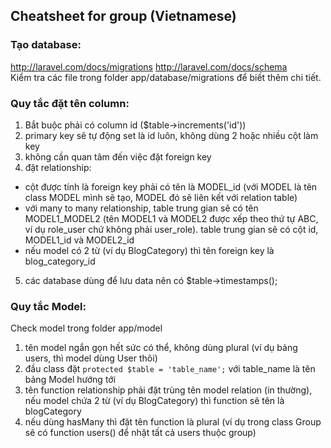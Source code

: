 ## Cheatsheet for group (Vietnamese)

### Tạo database:
http://laravel.com/docs/migrations
http://laravel.com/docs/schema  
Kiểm tra các file trong folder app/database/migrations để biết thêm chi tiết.


### Quy tắc đặt tên column:
1. Bắt buộc phải có column id ($table->increments('id'))
2. primary key sẽ tự động set là id luôn, không dùng 2 hoặc nhiều cột làm key
3. không cần quan tâm đến việc đặt foreign key
4. đặt relationship:
  - cột được tính là foreign key phải có tên là MODEL\_id (với MODEL là tên class MODEL mình sẽ tạo, MODEL đó sẽ liên kết với relation table)
  - với many to many relationship, table trung gian sẽ có tên MODEL1\_MODEL2 (tên MODEL1 và MODEL2 được xếp theo thứ tự ABC, ví dụ role\_user chứ không phải user\_role). table trung gian sẽ có cột id, MODEL1\_id và MODEL2\_id
  - nếu model có 2 từ (ví dụ BlogCategory) thì tên foreign key là blog\_category\_id
5. các database dùng để lưu data nên có $table->timestamps();


### Quy tắc Model:
Check model trong folder app/model
1. tên model ngắn gọn hết sức có thể, không dùng plural (ví dụ bảng users, thì model dùng User thôi)
2. đầu class đặt `protected $table = 'table_name';` với table_name là tên bảng Model hướng tới
3. tên function relationship phải đặt trùng tên model relation (in thường), nếu model chứa 2 từ (ví dụ BlogCategory) thì function sẽ tên là blogCategory
4. nếu dùng hasMany thì đặt tên function là plural (ví dụ trong class Group sẽ có function users() để nhặt tất cả users thuộc group)